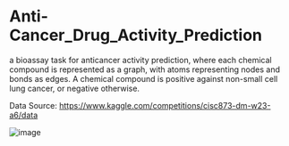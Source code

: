 # Anti-Cancer_Drug_Activity_Prediction
a bioassay task for anticancer activity prediction, where each chemical compound is represented as a graph, with atoms representing nodes and bonds as edges. A chemical compound is positive against non-small cell lung cancer, or negative otherwise.


Data Source: https://www.kaggle.com/competitions/cisc873-dm-w23-a6/data


![image](https://github.com/AmalMohamed2001/Anti-Cancer_Drug_Activity_Prediction/assets/76632607/1f3f00f7-be23-4e58-af5d-24b1352774a7)
